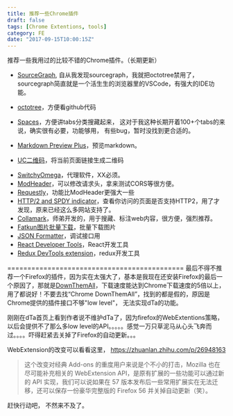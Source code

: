 ```yaml
---
title: 推荐一些Chrome插件
draft: false
tags: [Chrome Extentions, tools]
category: FE
date: "2017-09-15T10:00:15Z"
---
```


推荐一些我用过的比较不错的Chrome插件。（长期更新）

* [SourceGraph](https://about.sourcegraph.com/), 自从我发现sourcegraph，我就把octotree禁用了，sourcegraph简直就是一个活生生的浏览器里的VSCode，有强大的IDE功能。
* [octotree](https://github.com/buunguyen/octotree)，方便看github代码

* [Spaces](https://chrome.google.com/webstore/detail/spaces/cenkmofngpohdnkbjdpilgpmbiiljjim)，方便讲tabs分类搜藏起来， 这对于我这种长期开着100+个tabs的来说，确实很有必要，功能够用， 有些bug，暂时没找到更合适的。
* [Markdown Preview Plus](https://chrome.google.com/webstore/detail/markdown-preview-plus/febilkbfcbhebfnokafefeacimjdckgl)，预览markdown。
* [UC二维码](https://chrome.google.com/webstore/detail/uc-qr-code/nhelohnehpahakjoklmodmogclacjgdj)，将当前页面链接生成二维码

<!-- more -->

* [SwitchyOmega](https://github.com/FelisCatus/SwitchyOmega)，代理软件，XX必须。
* [ModHeader](https://chrome.google.com/webstore/detail/modheader/idgpnmonknjnojddfkpgkljpfnnfcklj)，可以修改请求头，拿来测试CORS等很方便。
* [Requestly](https://www.requestly.in/)，功能比ModHeader更强大一些
* [HTTP/2 and SPDY indicator](https://chrome.google.com/webstore/detail/http2-and-spdy-indicator/mpbpobfflnpcgagjijhmgnchggcjblin)，查看你访问的页面是否支持HTTP2，用了才发现，原来已经这么多网站支持了。
* [Collamark](http://collamark.com/)，师弟开发的，用于搜藏、标注web内容，很方便，强烈推荐。
* [Fatkun图片批量下载](https://chrome.google.com/webstore/detail/fatkun-batch-download-ima/nnjjahlikiabnchcpehcpkdeckfgnohf)，批量下载图片
* [JSON Formatter](https://github.com/callumlocke/json-formatter)，调试接口用
* [React Developer Tools](https://chrome.google.com/webstore/detail/react-developer-tools/fmkadmapgofadopljbjfkapdkoienihi)，React开发工具
* [Redux DevTools extension](https://github.com/zalmoxisus/redux-devtools-extension)，redux开发工具




============================================
最后不得不推荐一个Firefox的插件，因为实在太强大了，基本是我现在还安装Firefox的最后一个原因了，那就是[DownThemAll](http://www.downthemall.net/)，下载速度能达到Chrome下载速度的5倍以上，用了都说好！不要去找“Chrome DownThemAll”，找到的都是假的，原因是Chrome提供的插件接口不够"low level"， 无法实现dTa的功能。

刚刚在dTa首页上看到作者说不维护dTa了，因为firefox的WebExtentions策略，以后会提供不了那么多low level的API。。。。。感觉一万只草泥马从心头飞奔而过。。。。吓得赶紧去关掉了Firefox的自动更新。。。

WebExtension的改变可以看看这里， https://zhuanlan.zhihu.com/p/26948163
> 这个改变对经典 Add-ons 的重度用户来说是个不小的打击，Mozilla 也在尽可能补充相关的 WebExtension API，是原有扩展的一些功能可以通过新的 API 实现，我们可以说如果在 57 版本发布后一些常用扩展实在无法迁移，还可以保存一份豪华完整版的 Firefox 56 并关掉自动更新（笑）。

赶快行动吧， 不然来不及了。